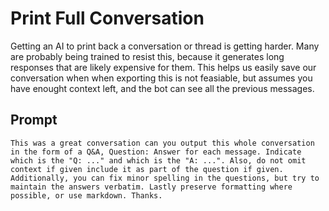 # Print Full Conversation

Getting an AI to print back a conversation or thread is getting harder. Many are probably being trained to resist this, because it generates long responses that are likely expensive for them. This helps us easily save our conversation when when exporting this is not feasiable, but assumes you have enought context left, and the bot can see all the previous messages.

## Prompt

```plaintext
This was a great conversation can you output this whole conversation in the form of a Q&A, Question: Answer for each message. Indicate which is the "Q: ..." and which is the "A: ...". Also, do not omit context if given include it as part of the question if given. Additionally, you can fix minor spelling in the questions, but try to maintain the answers verbatim. Lastly preserve formatting where possible, or use markdown. Thanks.
```
